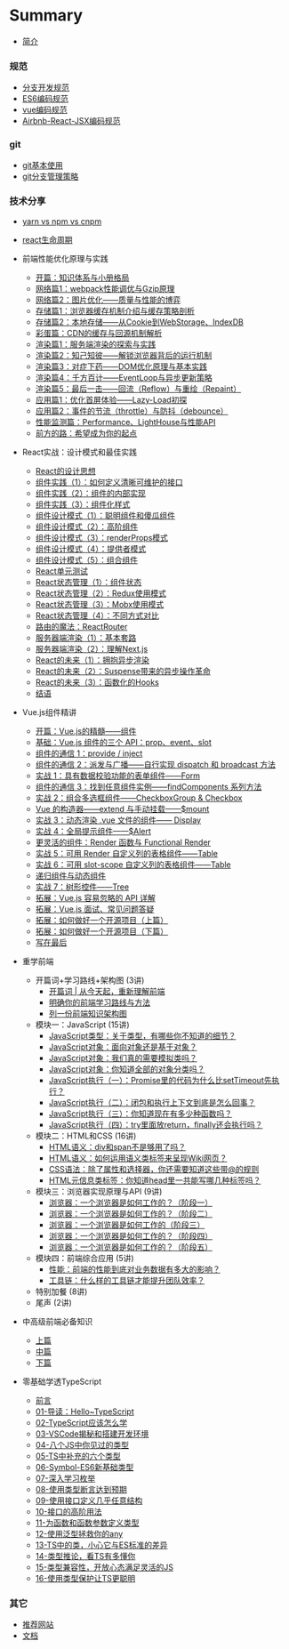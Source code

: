 # Summary
* [简介](./README.md)

### 规范
* [分支开发规范](规范/分支开发规范.md)
* [ES6编码规范](规范/es6编码规范.md)
* [vue编码规范](规范/vue编码规范.md)
* [Airbnb-React-JSX编码规范](规范/Airbnb-React-JSX编码规范.md)

### git
* [git基本使用](git/git基本使用.md)
* [git分支管理策略](git/git分支管理策略.md)

### 技术分享
* [yarn vs npm vs cnpm](技术分享/yarn.md)
* [react生命周期](技术分享/react生命周期.md)
* 前端性能优化原理与实践
	* [开篇：知识体系与小册格局](技术分享/前端性能优化原理与实践/知识体系与小册格局.md)
	* [网络篇1：webpack性能调优与Gzip原理](技术分享/前端性能优化原理与实践/webpack性能调优与Gzip原理.md)
	* [网络篇2：图片优化——质量与性能的博弈](技术分享/前端性能优化原理与实践/图片优化——质量与性能的博弈.md)
	* [存储篇1：浏览器缓存机制介绍与缓存策略剖析](技术分享/前端性能优化原理与实践/浏览器缓存机制介绍与缓存策略剖析.md)
    * [存储篇2：本地存储——从Cookie到WebStorage、IndexDB](技术分享/前端性能优化原理与实践/本地存储——从Cookie到WebStorage、IndexDB.md)
    * [彩蛋篇：CDN的缓存与回源机制解析](技术分享/前端性能优化原理与实践/CDN的缓存与回源机制解析.md)
    * [渲染篇1：服务端渲染的探索与实践](技术分享/前端性能优化原理与实践/服务端渲染的探索与实践.md)
    * [渲染篇2：知己知彼——解锁浏览器背后的运行机制](技术分享/前端性能优化原理与实践/知己知彼——解锁浏览器背后的运行机制.md)
    * [渲染篇3：对症下药——DOM优化原理与基本实践](技术分享/前端性能优化原理与实践/对症下药——DOM优化原理与基本实践.md)
    * [渲染篇4：千方百计——EventLoop与异步更新策略](技术分享/前端性能优化原理与实践/千方百计——EventLoop与异步更新策略.md)
    * [渲染篇5：最后一击——回流（Reflow）与重绘（Repaint）](技术分享/前端性能优化原理与实践/最后一击——回流（Reflow）与重绘（Repaint）.md)
    * [应用篇1：优化首屏体验——Lazy-Load初探](技术分享/前端性能优化原理与实践/优化首屏体验——Lazy-Load初探.md)
    * [应用篇2：事件的节流（throttle）与防抖（debounce）](技术分享/前端性能优化原理与实践/事件的节流（throttle）与防抖（debounce）.md)
    * [性能监测篇：Performance、LightHouse与性能API](技术分享/前端性能优化原理与实践/Performance、LightHouse与性能API.md)
    * [前方的路：希望成为你的起点](技术分享/前端性能优化原理与实践/前方的路：希望成为你的起点.md)
* React实战：设计模式和最佳实践
	* [React的设计思想](技术分享/React实战：设计模式和最佳实践/React的设计思想.md)
	* [组件实践（1）：如何定义清晰可维护的接口](技术分享/React实战：设计模式和最佳实践/组件实践（1）：如何定义清晰可维护的接口.md)
	* [组件实践（2）：组件的内部实现](技术分享/React实战：设计模式和最佳实践/组件实践（2）：组件的内部实现.md)
	* [组件实践（3）：组件化样式](技术分享/React实战：设计模式和最佳实践/组件实践（3）：组件化样式.md)
	* [组件设计模式（1）：聪明组件和傻瓜组件](技术分享/React实战：设计模式和最佳实践/组件设计模式（1）：聪明组件和傻瓜组件.md)
	* [组件设计模式（2）：高阶组件](技术分享/React实战：设计模式和最佳实践/组件设计模式（2）：高阶组件.md)
	* [组件设计模式（3）：renderProps模式](技术分享/React实战：设计模式和最佳实践/组件设计模式（3）：renderProps模式.md)
	* [组件设计模式（4）：提供者模式](技术分享/React实战：设计模式和最佳实践/组件设计模式（4）：提供者模式.md)
	* [组件设计模式（5）：组合组件](技术分享/React实战：设计模式和最佳实践/组件设计模式（5）：组合组件.md)
	* [React单元测试](技术分享/React实战：设计模式和最佳实践/React单元测试.md)
	* [React状态管理（1）：组件状态](技术分享/React实战：设计模式和最佳实践/React状态管理（1）：组件状态.md)
	* [React状态管理（2）：Redux使用模式](技术分享/React实战：设计模式和最佳实践/React状态管理（2）：Redux使用模式.md)
	* [React状态管理（3）：Mobx使用模式](技术分享/React实战：设计模式和最佳实践/React状态管理（3）：Mobx使用模式.md)
	* [React状态管理（4）：不同方式对比](技术分享/React实战：设计模式和最佳实践/React状态管理（4）：不同方式对比.md)
	* [路由的魔法：ReactRouter](技术分享/React实战：设计模式和最佳实践/路由的魔法：ReactRouter.md)
	* [服务器端渲染（1）：基本套路](技术分享/React实战：设计模式和最佳实践/服务器端渲染（1）：基本套路.md)
	* [服务器端渲染（2）：理解Next.js](技术分享/React实战：设计模式和最佳实践/服务器端渲染（2）：理解Next.js.md)
	* [React的未来（1）：拥抱异步渲染](技术分享/React实战：设计模式和最佳实践/React的未来（1）：拥抱异步渲染.md)
	* [React的未来（2）：Suspense带来的异步操作革命](技术分享/React实战：设计模式和最佳实践/React的未来（2）：Suspense带来的异步操作革命.md)
	* [React的未来（3）：函数化的Hooks](技术分享/React实战：设计模式和最佳实践/React的未来（3）：函数化的Hooks.md)
	* [结语](技术分享/React实战：设计模式和最佳实践/结语.md)
* Vue.js组件精讲
	* [开篇：Vue.js的精髓——组件](技术分享/Vue.js组件精讲/开篇：Vue.js的精髓——组件.md)
	* [基础：Vue.js 组件的三个 API：prop、event、slot](技术分享/Vue.js组件精讲/基础：Vue.js组件的三个API：prop、event、slot.md)
	* [组件的通信 1：provide / inject](技术分享/Vue.js组件精讲/组件的通信1：provide-inject.md)
	* [组件的通信 2：派发与广播——自行实现 dispatch 和 broadcast 方法](技术分享/Vue.js组件精讲/组件的通信2：派发与广播——自行实现dispatch和broadcast方法.md)
	* [实战 1：具有数据校验功能的表单组件——Form](技术分享/Vue.js组件精讲/实战1：具有数据校验功能的表单组件——Form.md)
	* [组件的通信 3：找到任意组件实例——findComponents 系列方法](技术分享/Vue.js组件精讲/组件的通信3：找到任意组件实例——findComponents系列方法.md)
	* [实战 2：组合多选框组件——CheckboxGroup & Checkbox](技术分享/Vue.js组件精讲/实战2：组合多选框组件——CheckboxGroup&Checkbox.md)
	* [Vue 的构造器——extend 与手动挂载——$mount](技术分享/Vue.js组件精讲/Vue的构造器——extend与手动挂载——mount.md)
	* [实战 3：动态渲染 .vue 文件的组件—— Display](技术分享/Vue.js组件精讲/实战3：动态渲染.vue文件的组件——Display.md)
	* [实战 4：全局提示组件——$Alert](技术分享/Vue.js组件精讲/实战4：全局提示组件——Alert.md)
	* [更灵活的组件：Render 函数与 Functional Render](技术分享/Vue.js组件精讲/更灵活的组件：Render函数与Functional-Render.md)
	* [实战 5：可用 Render 自定义列的表格组件——Table](技术分享/Vue.js组件精讲/实战5：可用Render自定义列的表格组件——Table.md)
	* [实战 6：可用 slot-scope 自定义列的表格组件——Table](技术分享/Vue.js组件精讲/实战6：可用slot-scope自定义列的表格组件——Table.md)
	* [递归组件与动态组件](技术分享/Vue.js组件精讲/递归组件与动态组件.md)
	* [实战 7：树形控件——Tree](技术分享/Vue.js组件精讲/实战7：树形控件——Tree.md)
	* [拓展：Vue.js 容易忽略的 API 详解](技术分享/Vue.js组件精讲/拓展：Vue.js容易忽略的API详解.md)
	* [拓展：Vue.js 面试、常见问题答疑](技术分享/Vue.js组件精讲/拓展：Vue.js面试、常见问题答疑.md)
	* [拓展：如何做好一个开源项目（上篇）](技术分享/Vue.js组件精讲/拓展：如何做好一个开源项目（上篇）.md)
	* [拓展：如何做好一个开源项目（下篇）](技术分享/Vue.js组件精讲/拓展：如何做好一个开源项目（下篇）.md)
	* [写在最后](技术分享/Vue.js组件精讲/写在最后.md)
* 重学前端
  * 开篇词+学习路线+架构图 (3讲)
	* [开篇词 | 从今天起，重新理解前端](技术分享/重学前端/开篇词-从今天起，重新理解前端.md)
	* [明确你的前端学习路线与方法](技术分享/重学前端/明确你的前端学习路线与方法.md)
	* [列一份前端知识架构图](技术分享/重学前端/列一份前端知识架构图.md)
  * 模块一：JavaScript (15讲)
	* [JavaScript类型：关于类型，有哪些你不知道的细节？](技术分享/重学前端/JavaScript类型：关于类型，有哪些你不知道的细节？.md)
	* [JavaScript对象：面向对象还是基于对象？](技术分享/重学前端/JavaScript对象：面向对象还是基于对象？.md)
	* [JavaScript对象：我们真的需要模拟类吗？](技术分享/重学前端/JavaScript对象：我们真的需要模拟类吗？.md)
	* [JavaScript对象：你知道全部的对象分类吗？](技术分享/重学前端/JavaScript对象：你知道全部的对象分类吗？.md)
    * [JavaScript执行（一）：Promise里的代码为什么比setTimeout先执行？](技术分享/重学前端/JavaScript执行（一）：Promise里的代码为什么比setTimeout先执行？.md)
	* [JavaScript执行（二）：闭包和执行上下文到底是怎么回事？](技术分享/重学前端/JavaScript执行（二）：闭包和执行上下文到底是怎么回事？.md)
	* [JavaScript执行（三）：你知道现在有多少种函数吗？](技术分享/重学前端/JavaScript执行（三）：你知道现在有多少种函数吗？.md)
	* [JavaScript执行（四）：try里面放return，finally还会执行吗？](技术分享/重学前端/JavaScript执行（四）：try里面放return，finally还会执行吗？.md)
  * 模块二：HTML和CSS (16讲)
	* [HTML语义：div和span不是够用了吗？](技术分享/重学前端/HTML语义：div和span不是够用了吗？.md)
	* [HTML语义：如何运用语义类标签来呈现Wiki网页？](技术分享/重学前端/HTML语义：如何运用语义类标签来呈现Wiki网页？.md)
	* [CSS语法：除了属性和选择器，你还需要知道这些带@的规则](技术分享/重学前端/CSS语法：除了属性和选择器，你还需要知道这些带@的规则.md)
	* [HTML元信息类标签：你知道head里一共能写哪几种标签吗？](技术分享/重学前端/HTML元信息类标签：你知道head里一共能写哪几种标签吗？.md)
  * 模块三：浏览器实现原理与API (9讲)
	* [浏览器：一个浏览器是如何工作的？（阶段一）](技术分享/重学前端/浏览器：一个浏览器是如何工作的？（阶段一）.md)
	* [浏览器：一个浏览器是如何工作的？（阶段二）](技术分享/重学前端/浏览器：一个浏览器是如何工作的？（阶段二）.md)
	* [浏览器：一个浏览器是如何工作的（阶段三）](技术分享/重学前端/浏览器：一个浏览器是如何工作的（阶段三）.md)
	* [浏览器：一个浏览器是如何工作的？（阶段四）](技术分享/重学前端/浏览器：一个浏览器是如何工作的？（阶段四）.md)
	* [浏览器：一个浏览器是如何工作的？（阶段五）](技术分享/重学前端/浏览器：一个浏览器是如何工作的？（阶段五）.md)
  * 模块四：前端综合应用 (5讲)
    * [性能：前端的性能到底对业务数据有多大的影响？](技术分享/重学前端/性能：前端的性能到底对业务数据有多大的影响？.md) 
    * [工具链：什么样的工具链才能提升团队效率？](技术分享/重学前端/工具链：什么样的工具链才能提升团队效率？.md)
  * 特别加餐 (8讲)
  * 尾声 (2讲)
  
* 中高级前端必备知识
	* [上篇](技术分享/中高级前端必备知识/上篇.md)
	* [中篇](技术分享/中高级前端必备知识/中篇.md)
    * [下篇](技术分享/中高级前端必备知识/下篇.md)
  
* 零基础学透TypeScript
	* [前言](技术分享/零基础学透TypeScript/前言.md)
	* [01-导读：Hello~TypeScript](技术分享/零基础学透TypeScript/01-导读：Hello~TypeScript.md)
    * [02-TypeScript应该怎么学](技术分享/零基础学透TypeScript/02-TypeScript应该怎么学.md)
    * [03-VSCode揭秘和搭建开发环境](技术分享/零基础学透TypeScript/03-VSCode揭秘和搭建开发环境.md)
    * [04-八个JS中你见过的类型](技术分享/零基础学透TypeScript/04-八个JS中你见过的类型.md)
    * [05-TS中补充的六个类型](技术分享/零基础学透TypeScript/05-TS中补充的六个类型.md)
    * [06-Symbol-ES6新基础类型](技术分享/零基础学透TypeScript/06-Symbol-ES6新基础类型.md)
    * [07-深入学习枚举](技术分享/零基础学透TypeScript/07-深入学习枚举.md)
    * [08-使用类型断言达到预期](技术分享/零基础学透TypeScript/08-使用类型断言达到预期.md)
    * [09-使用接口定义几乎任意结构](技术分享/零基础学透TypeScript/09-使用接口定义几乎任意结构.md)
    * [10-接口的高阶用法](技术分享/零基础学透TypeScript/10-接口的高阶用法.md)
    * [11-为函数和函数参数定义类型](技术分享/零基础学透TypeScript/11-为函数和函数参数定义类型.md)
    * [12-使用泛型拯救你的any](技术分享/零基础学透TypeScript/12-使用泛型拯救你的any.md)
    * [13-TS中的类，小心它与ES标准的差异](技术分享/零基础学透TypeScript/13-TS中的类，小心它与ES标准的差异.md)
    * [14-类型推论，看TS有多懂你](技术分享/零基础学透TypeScript/14-类型推论，看TS有多懂你.md)
    * [15-类型兼容性，开放心态满足灵活的JS](技术分享/零基础学透TypeScript/15-类型兼容性，开放心态满足灵活的JS.md)
    * [16-使用类型保护让TS更聪明](技术分享/零基础学透TypeScript/16-使用类型保护让TS更聪明.md)

### 其它
* [推荐网站](其它/推荐网站.md)
* [文档](其它/文档.md)

